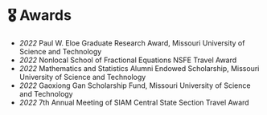 # 🎖 Awards
- *2022* Paul W. Eloe Graduate Research Award, Missouri University of Science and Technology
- *2022* Nonlocal School of Fractional Equations NSFE Travel Award
- *2022* Mathematics and Statistics Alumni Endowed Scholarship, Missouri University of Science and Technology
- *2022* Gaoxiong Gan Scholarship Fund, Missouri University of Science and Technology
- *2022* 7th Annual Meeting of SIAM Central State Section Travel Award